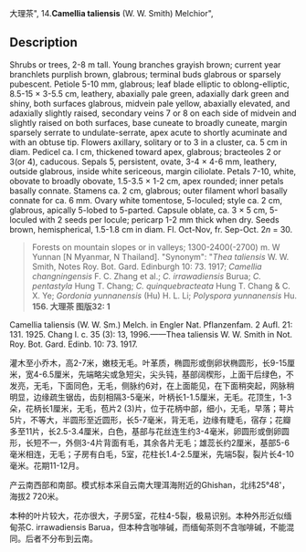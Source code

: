 大理茶",
14.**Camellia taliensis** (W. W. Smith) Melchior",

## Description
Shrubs or trees, 2-8 m tall. Young branches grayish brown; current year branchlets purplish brown, glabrous; terminal buds glabrous or sparsely pubescent. Petiole 5-10 mm, glabrous; leaf blade elliptic to oblong-elliptic, 8.5-15 × 3-5.5 cm, leathery, abaxially pale green, adaxially dark green and shiny, both surfaces glabrous, midvein pale yellow, abaxially elevated, and adaxially slightly raised, secondary veins 7 or 8 on each side of midvein and slightly raised on both surfaces, base cuneate to broadly cuneate, margin sparsely serrate to undulate-serrate, apex acute to shortly acuminate and with an obtuse tip. Flowers axillary, solitary or to 3 in a cluster, ca. 5 cm in diam. Pedicel ca. l cm, thickened toward apex, glabrous; bracteoles 2 or 3(or 4), caducous. Sepals 5, persistent, ovate, 3-4 × 4-6 mm, leathery, outside glabrous, inside white sericeous, margin ciliolate. Petals 7-10, white, obovate to broadly obovate, 1.5-3.5 × 1-2 cm, apex rounded; inner petals basally connate. Stamens ca. 2 cm, glabrous; outer filament whorl basally connate for ca. 6 mm. Ovary white tomentose, 5-loculed; style ca. 2 cm, glabrous, apically 5-lobed to 5-parted. Capsule oblate, ca. 3 × 5 cm, 5-loculed with 2 seeds per locule; pericarp 1-2 mm thick when dry. Seeds brown, hemispherical, 1.5-1.8 cm in diam. Fl. Oct-Nov, fr. Sep-Oct. 2*n* = 30.

> Forests on mountain slopes or in valleys; 1300-2400(-2700) m. W Yunnan [N Myanmar, N Thailand].
  "Synonym": "*Thea taliensis* W. W. Smith, Notes Roy. Bot. Gard. Edinburgh 10: 73. 1917; *Camellia changningensis* F. C. Zhang et al.; *C. irrawadiensis* Burua; *C. pentastyla* Hung T. Chang; *C. quinquebracteata* Hung T. Chang &amp; C. X. Ye; *Gordonia yunnanensis* (Hu) H. L. Li; *Polyspora yunnanensis* Hu.
**156. 大理茶 图版32: 1**

Camellia taliensis (W. W. Sm.) Melch. in Engler Nat. Pflanzenfam. 2 Aufl. 21: 131. 1925. Chang l. c. 35 (3): 13, 1996.——Thea taliensis W. W. Smith in Not. Roy. Bot. Gard. Edinb. 10: 73. 1917.

灌木至小乔木，高2-7米，嫩枝无毛。叶革质，椭圆形或倒卵状椭圆形，长9-15厘米，宽4-6.5厘米，先端略尖或急短尖，尖头钝，基部阔楔形，上面干后绿色，不发亮，无毛，下面同色，无毛，侧脉约6对，在上面能见，在下面稍突起，网脉稍明显，边缘疏生锯齿，齿刻相隔3-5毫米，叶柄长1-1.5厘米，无毛。花顶生，1-3朵，花柄长1厘米，无毛，苞片2 (3)片，位于花柄中部，细小，无毛，早落；萼片5片，不等大，半圆形至近圆形，长5-7毫米，背无毛，边缘有睫毛，宿存；花瓣多至11片，长2.5-3.4厘米，白色，基部与花丝连生约3-4毫米，卵圆形或倒卵圆形，长短不一，外侧3-4片背面有毛，其余各片无毛；雄蕊长约2厘米，基部5-6毫米相连，无毛；子房有白毛，5室，花柱长1.4-2.5厘米，先端5裂，裂片长4-10毫米。花期11-12月。

产云南西部和南部。模式标本采自云南大理洱海附近的Ghishan，北纬25°48'，海拔2 720米。

本种的叶片较大，花亦很大，子房5室，花柱4-5裂，极易识别。本种外形近似缅甸茶C. irrawadiensis Barua，但本种含咖啡碱，而缅甸茶则不含咖啡碱，不能混同。后者不分布到云南。

